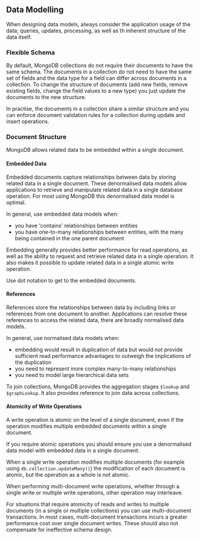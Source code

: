 ## Data Modelling

When designing data models, always consider the application usage of the data; queries, updates, processing, as well as th inherent structure of the data itself.

### Flexible Schema

By default, MongoDB collections do not require their documents to have the same schema. The documents in a collection do not need to have the same set of fields and the data type for a field can differ across documents in a collection. To change the structure of documents (add new fields, remove existing fields, change the field values to a new type) you just update the documents to the new structure.

In practise, the documents in a collection share a similar structure and you can enforce document validation rules for a collection during update and insert operations.

### Document Structure

MongoDB allows related data to be embedded within a single document.

#### Embedded Data

Embedded documents capture relationships between data by storing related data in a single document. These denormalised data models allow applications to retrieve and manipulate related data in a single database operation. For most using MongoDB this denormalised data model is optimal.

In general, use embedded data models when:

- you have 'contains' relationships between entities
- you have one-to-many relationships between entities, with the many being contained in the one parent document

Embedding generally provides better performance for read operations, as well as the ability to request and retrieve related data in a single operation. It also makes it possible to update related data in a single atomic write operation.

Use dot notation to get to the embedded documents.

#### References

References store the relationships between data by including links or references from one document to another. Applications can resolve these references to access the related data, there are broadly normalised data models.

In general, use normalised data models when:

- embedding would result in duplication of data but would not provide sufficient read performance advantages to outweigh the implications of the duplication
- you need to represent more complex many-to-many relationships
- you need to model large hierarchical data sets

To join collections, MongoDB provides the aggregation stages `$lookup` and `$graphLookup`. It also provides reference to join data across collections.

#### Atomicity of Write Operations

A write operation is atomic on the level of a single document, even if the operation modifies multiple embedded documents within a single document.

If you require atomic operations you should ensure you use a denormalised data model with embedded data in a single document.

When a single write operation modifies multiple documents (for example using `db.collection.updateMany()`) the modification of each document is atomic, but the operation as a whole is not atomic.

When performing multi-document write operations, whether through a single write or multiple write operations, other operation may interleave.

For situations that require atomicity of reads and writes to multiple documents (in a single or multiple collections) you can use multi-document transactions. In most cases, multi-document transactions incurs a greater performance cost over single document writes. These should also not compensate for ineffective schema design.
